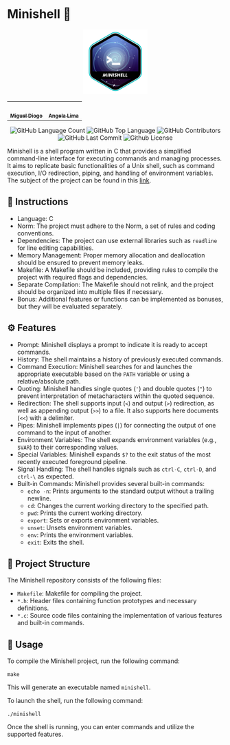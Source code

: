 # Minishell 🐚

<div align=center>
  
  ![badge](https://raw.githubusercontent.com/angelamcosta/angelamcosta/main/42_badges/minishelle.png)

  <table>
  <tr>
    <td align="center"><a href="http://github.com/mgdiogo"><img src="https://avatars.githubusercontent.com/u/109535612?v=4?s=100" width="100px;" alt=""/><br /><sub><b>Miguel Diogo</b></sub></a><br /><a href="https://github.com/mgdiogo/" title="Miguel Diogo"></a></td>
    <td align="center"><a href="https://github.com/angelamcosta"><img src="https://avatars.githubusercontent.com/u/14792447?v=4?s=100" width="100px;" alt=""/><br /><sub><b>Angela Lima</b></sub></a><br /><a href="https://github.com/angelamcosta" title="Angela Lima"></a></td>
  </tr>
</table>
  
</div>

<div align=center>
  <img alt="GitHub Language Count" src="https://img.shields.io/github/languages/count/angelamcosta/minishell" /> <img alt="GitHub Top Language" src="https://img.shields.io/github/languages/top/angelamcosta/minishell" /> <img alt="GitHub Contributors" src="https://img.shields.io/github/contributors/angelamcosta/minishell" /> <img alt="GitHub Last Commit" src="https://img.shields.io/github/last-commit/angelamcosta/minishell" /> <img alt="Github License" src="https://img.shields.io/github/license/angelamcosta/minishell" />
</div>

Minishell is a shell program written in C that provides a simplified command-line interface for executing commands and managing processes. It aims to replicate basic functionalities of a Unix shell, such as command execution, I/O redirection, piping, and handling of environment variables. The subject of the project can be found in this [link](https://raw.githubusercontent.com/angelamcosta/minishell/main/en.subject.pdf).

## 📜 Instructions

- Language: C
- Norm: The project must adhere to the Norm, a set of rules and coding conventions.
- Dependencies: The project can use external libraries such as `readline` for line editing capabilities.
- Memory Management: Proper memory allocation and deallocation should be ensured to prevent memory leaks.
- Makefile: A Makefile should be included, providing rules to compile the project with required flags and dependencies.
- Separate Compilation: The Makefile should not relink, and the project should be organized into multiple files if necessary.
- Bonus: Additional features or functions can be implemented as bonuses, but they will be evaluated separately.

## ⚙️ Features

- Prompt: Minishell displays a prompt to indicate it is ready to accept commands.
- History: The shell maintains a history of previously executed commands.
- Command Execution: Minishell searches for and launches the appropriate executable based on the `PATH` variable or using a relative/absolute path.
- Quoting: Minishell handles single quotes (`'`) and double quotes (`"`) to prevent interpretation of metacharacters within the quoted sequence.
- Redirection: The shell supports input (`<`) and output (`>`) redirection, as well as appending output (`>>`) to a file. It also supports here documents (`<<`) with a delimiter.
- Pipes: Minishell implements pipes (`|`) for connecting the output of one command to the input of another.
- Environment Variables: The shell expands environment variables (e.g., `$VAR`) to their corresponding values.
- Special Variables: Minishell expands `$?` to the exit status of the most recently executed foreground pipeline.
- Signal Handling: The shell handles signals such as `ctrl-C`, `ctrl-D`, and `ctrl-\` as expected.
- Built-in Commands: Minishell provides several built-in commands:
  - `echo -n`: Prints arguments to the standard output without a trailing newline.
  - `cd`: Changes the current working directory to the specified path.
  - `pwd`: Prints the current working directory.
  - `export`: Sets or exports environment variables.
  - `unset`: Unsets environment variables.
  - `env`: Prints the environment variables.
  - `exit`: Exits the shell.

## 📂 Project Structure

The Minishell repository consists of the following files:

- `Makefile`: Makefile for compiling the project.
- `*.h`: Header files containing function prototypes and necessary definitions.
- `*.c`: Source code files containing the implementation of various features and built-in commands.

## 🚀 Usage

To compile the Minishell project, run the following command:

```
make
```

This will generate an executable named `minishell`.

To launch the shell, run the following command:

```
./minishell
```

Once the shell is running, you can enter commands and utilize the supported features.
